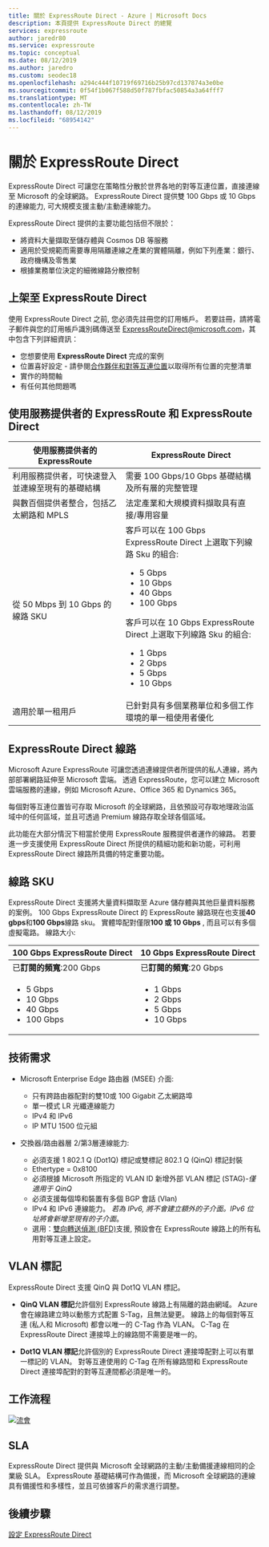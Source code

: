 ```yaml
---
title: 關於 ExpressRoute Direct - Azure | Microsoft Docs
description: 本頁提供 ExpressRoute Direct 的總覽
services: expressroute
author: jaredr80
ms.service: expressroute
ms.topic: conceptual
ms.date: 08/12/2019
ms.author: jaredro
ms.custom: seodec18
ms.openlocfilehash: a294c444f10719f69716b25b97cd137874a3e0be
ms.sourcegitcommit: 0f54f1b067f588d50f787fbfac50854a3a64fff7
ms.translationtype: MT
ms.contentlocale: zh-TW
ms.lasthandoff: 08/12/2019
ms.locfileid: "68954142"
---
```

# <a name="about-expressroute-direct"></a>關於 ExpressRoute Direct

ExpressRoute Direct 可讓您在策略性分散於世界各地的對等互連位置，直接連線至 Microsoft 的全球網路。 ExpressRoute Direct 提供雙 100 Gbps 或 10 Gbps 的連線能力, 可大規模支援主動/主動連線能力。

ExpressRoute Direct 提供的主要功能包括但不限於：

* 將資料大量擷取至儲存體與 Cosmos DB 等服務
* 適用於受規範而需要專用隔離連線之產業的實體隔離，例如下列產業：銀行、政府機構及零售業
* 根據業務單位決定的細微線路分散控制

## <a name="onboard-to-expressroute-direct"></a>上架至 ExpressRoute Direct

使用 ExpressRoute Direct 之前, 您必須先註冊您的訂用帳戶。 若要註冊，請將電子郵件與您的訂用帳戶識別碼傳送至 <ExpressRouteDirect@microsoft.com>，其中包含下列詳細資訊：

* 您想要使用 **ExpressRoute Direct** 完成的案例
* 位置喜好設定 - 請參閱[合作夥伴和對等互連位置](expressroute-locations-providers.md)以取得所有位置的完整清單
* 實作的時間軸
* 有任何其他問題嗎

## <a name="expressroute-using-a-service-provider-and-expressroute-direct"></a>使用服務提供者的 ExpressRoute 和 ExpressRoute Direct

| **使用服務提供者的 ExpressRoute** | **ExpressRoute Direct** | 
| --- | --- |
| 利用服務提供者，可快速登入並連線至現有的基礎結構 | 需要 100 Gbps/10 Gbps 基礎結構及所有層的完整管理
| 與數百個提供者整合，包括乙太網路和 MPLS | 法定產業和大規模資料擷取具有直接/專用容量 |
| 從 50 Mbps 到 10 Gbps 的線路 SKU | 客戶可以在 100 Gbps ExpressRoute Direct 上選取下列線路 Sku 的組合: <ul><li>5 Gbps</li><li>10 Gbps</li><li>40 Gbps</li><li>100 Gbps</li></ul> 客戶可以在 10 Gbps ExpressRoute Direct 上選取下列線路 Sku 的組合:<ul><li>1 Gbps</li><li>2 Gbps</li><li>5 Gbps</li><li>10 Gbps</li></ul>
| 適用於單一租用戶 | 已針對具有多個業務單位和多個工作環境的單一租使用者優化

## <a name="expressroute-direct-circuits"></a>ExpressRoute Direct 線路

Microsoft Azure ExpressRoute 可讓您透過連線提供者所提供的私人連線，將內部部署網路延伸至 Microsoft 雲端。 透過 ExpressRoute，您可以建立 Microsoft 雲端服務的連線，例如 Microsoft Azure、Office 365 和 Dynamics 365。  

每個對等互連位置皆可存取 Microsoft 的全球網路，且依預設可存取地理政治區域中的任何區域，並且可透過 Premium 線路存取全球各個區域。  

此功能在大部分情況下相當於使用 ExpressRoute 服務提供者運作的線路。 若要進一步支援使用 ExpressRoute Direct 所提供的精細功能和新功能，可利用 ExpressRoute Direct 線路所具備的特定重要功能。

## <a name="circuit-skus"></a>線路 SKU

ExpressRoute Direct 支援將大量資料擷取至 Azure 儲存體與其他巨量資料服務的案例。 100 Gbps ExpressRoute Direct 的 ExpressRoute 線路現在也支援**40 gbps**和**100 Gbps**線路 sku。 實體埠配對僅限**100 或 10 Gbps** , 而且可以有多個虛擬電路。 線路大小:

| **100 Gbps ExpressRoute Direct** | **10 Gbps ExpressRoute Direct** | 
| --- | --- |
| 已**訂閱的頻寬**:200 Gbps | 已**訂閱的頻寬**:20 Gbps |
| <ul><li>5 Gbps</li><li>10 Gbps</li><li>40 Gbps</li><li>100 Gbps</li></ul> | <ul><li>1 Gbps</li><li>2 Gbps</li><li>5 Gbps</li><li>10 Gbps</li></ul>

## <a name="technical-requirements"></a>技術需求

* Microsoft Enterprise Edge 路由器 (MSEE) 介面:
    * 只有跨路由器配對的雙10或 100 Gigabit 乙太網路埠
    * 單一模式 LR 光纖連線能力
    * IPv4 和 IPv6
    * IP MTU 1500 位元組

* 交換器/路由器層 2/第3層連線能力:
    * 必須支援 1 802.1 Q (Dot1Q) 標記或雙標記 802.1 Q (QinQ) 標記封裝
    * Ethertype = 0x8100
    * 必須根據 Microsoft 所指定的 VLAN ID 新增外部 VLAN 標記 (STAG)-*僅適用于 QinQ*
    * 必須支援每個埠和裝置有多個 BGP 會話 (Vlan)
    * IPv4 和 IPv6 連線能力。 *若為 IPv6, 將不會建立額外的子介面。IPv6 位址將會新增至現有的子介面*。 
    * 選用：[雙向轉送偵測 (BFD)](https://docs.microsoft.com/azure/expressroute/expressroute-bfd)支援, 預設會在 ExpressRoute 線路上的所有私用對等互連上設定。

## <a name="vlan-tagging"></a>VLAN 標記

ExpressRoute Direct 支援 QinQ 與 Dot1Q VLAN 標記。

* **QinQ VLAN 標記**允許個別 ExpressRoute 線路上有隔離的路由網域。 Azure 會在線路建立時以動態方式配置 S-Tag，且無法變更。 線路上的每個對等互連 (私人和 Microsoft) 都會以唯一的 C-Tag 作為 VLAN。 C-Tag 在 ExpressRoute Direct 連接埠上的線路間不需要是唯一的。

* **Dot1Q VLAN 標記**允許個別的 ExpressRoute Direct 連接埠配對上可以有單一標記的 VLAN。 對等互連使用的 C-Tag 在所有線路間和 ExpressRoute Direct 連接埠配對的對等互連間都必須是唯一的。

## <a name="workflow"></a>工作流程

[![流會](./media/expressroute-erdirect-about/workflow1.png)](./media/expressroute-erdirect-about/workflow1.png#lightbox)

## <a name="sla"></a>SLA

ExpressRoute Direct 提供與 Microsoft 全球網路的主動/主動備援連線相同的企業級 SLA。 ExpressRoute 基礎結構可作為備援，而 Microsoft 全球網路的連線具有備援性和多樣性，並且可依據客戶的需求進行調整。 

## <a name="next-steps"></a>後續步驟

[設定 ExpressRoute Direct](expressroute-howto-erdirect.md)
